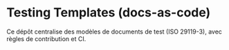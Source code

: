 # Testing Templates (docs-as-code)

Ce dépôt centralise des modèles de documents de test (ISO 29119-3), avec règles de contribution et CI.
